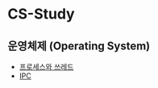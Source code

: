 # CS-Study

## 운영체제 (Operating System)
- [프로세스와 쓰레드](https://github.com/SJCC-org/CS-Study/tree/main/%EC%9A%B4%EC%98%81%EC%B2%B4%EC%A0%9C/%ED%94%84%EB%A1%9C%EC%84%B8%EC%8A%A4%EC%99%80%20%EC%93%B0%EB%A0%88%EB%93%9C)
- [IPC](/운영체제/IPC)
